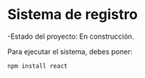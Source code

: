 <h1>Sistema de registro</h1>
-Estado del proyecto: En construcción.

Para ejecutar el sistema, debes poner:

`npm install react`
